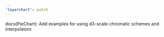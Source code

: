 ```yaml
---
'layerchart': patch
---
```


docs(PieChart): Add examples for using d3-scale-chromatic schemes and interpolators
